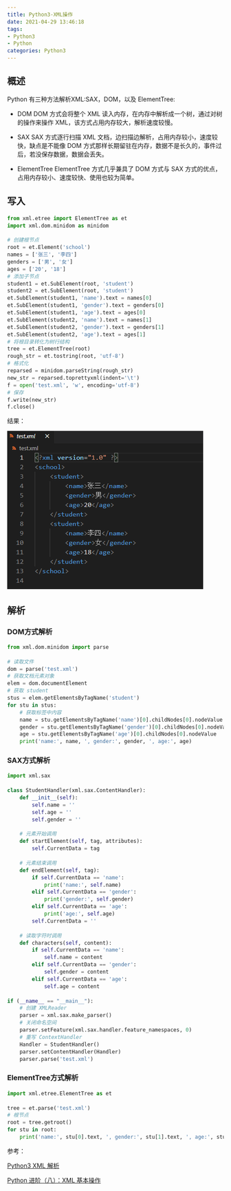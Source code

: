 ```yaml
---
title: Python3-XML操作
date: 2021-04-29 13:46:18
tags:
- Python3
- Python
categories: Python3
---
```


## 概述

Python 有三种方法解析XML:SAX，DOM，以及 ElementTree:

* DOM
DOM 方式会将整个 XML 读入内存，在内存中解析成一个树，通过对树的操作来操作 XML，该方式占用内存较大，解析速度较慢。

* SAX
SAX 方式逐行扫描 XML 文档，边扫描边解析，占用内存较小，速度较快，缺点是不能像 DOM 方式那样长期留驻在内存，数据不是长久的，事件过后，若没保存数据，数据会丢失。

* ElementTree
ElementTree 方式几乎兼具了 DOM 方式与 SAX 方式的优点，占用内存较小、速度较快、使用也较为简单。

<!--more-->
## 写入

```py
from xml.etree import ElementTree as et
import xml.dom.minidom as minidom

# 创建根节点
root = et.Element('school')
names = ['张三', '李四']
genders = ['男', '女']
ages = ['20', '18']
# 添加子节点
student1 = et.SubElement(root, 'student')
student2 = et.SubElement(root, 'student')
et.SubElement(student1, 'name').text = names[0]
et.SubElement(student1, 'gender').text = genders[0]
et.SubElement(student1, 'age').text = ages[0]
et.SubElement(student2, 'name').text = names[1]
et.SubElement(student2, 'gender').text = genders[1]
et.SubElement(student2, 'age').text = ages[1]
# 将根目录转化为树行结构
tree = et.ElementTree(root)
rough_str = et.tostring(root, 'utf-8')
# 格式化
reparsed = minidom.parseString(rough_str)
new_str = reparsed.toprettyxml(indent='\t')
f = open('test.xml', 'w', encoding='utf-8')
# 保存
f.write(new_str)
f.close()
```

结果：

![微信截图_20210429135534.png](/img/微信截图_20210429135534.png)

## 解析

### DOM方式解析

```py
from xml.dom.minidom import parse

# 读取文件
dom = parse('test.xml')
# 获取文档元素对象
elem = dom.documentElement
# 获取 student
stus = elem.getElementsByTagName('student')
for stu in stus:
    # 获取标签中内容
    name = stu.getElementsByTagName('name')[0].childNodes[0].nodeValue
    gender = stu.getElementsByTagName('gender')[0].childNodes[0].nodeValue
    age = stu.getElementsByTagName('age')[0].childNodes[0].nodeValue
    print('name:', name, ', gender:', gender, ', age:', age)
```

### SAX方式解析

```py
import xml.sax

class StudentHandler(xml.sax.ContentHandler):
    def __init__(self):
        self.name = ''
        self.age = ''
        self.gender = ''

    # 元素开始调用
    def startElement(self, tag, attributes):
        self.CurrentData = tag

    # 元素结束调用
    def endElement(self, tag):
        if self.CurrentData == 'name':
            print('name:', self.name)
        elif self.CurrentData == 'gender':
            print('gender:', self.gender)
        elif self.CurrentData == 'age':
            print('age:', self.age)
        self.CurrentData = ''

    # 读取字符时调用
    def characters(self, content):
        if self.CurrentData == 'name':
            self.name = content
        elif self.CurrentData == 'gender':
            self.gender = content
        elif self.CurrentData == 'age':
            self.age = content

if (__name__ == "__main__"):
    # 创建 XMLReader
    parser = xml.sax.make_parser()
    # 关闭命名空间
    parser.setFeature(xml.sax.handler.feature_namespaces, 0)
    # 重写 ContextHandler
    Handler = StudentHandler()
    parser.setContentHandler(Handler)
    parser.parse('test.xml')
```

### ElementTree方式解析

```py
import xml.etree.ElementTree as et

tree = et.parse('test.xml')
# 根节点
root = tree.getroot()
for stu in root:
    print('name:', stu[0].text, ', gender:', stu[1].text, ', age:', stu[2].text)
```

参考：

[Python3 XML 解析](https://www.runoob.com/python3/python3-xml-processing.html)

[Python 进阶（八）：XML 基本操作](https://ityard.blog.csdn.net/article/details/104586933)